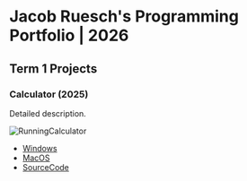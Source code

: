 # Jacob Ruesch's Programming Portfolio | 2026

## Term 1 Projects

### Calculator (2025)

Detailed description.

![RunningCalculator]()

* [Windows]()
* [MacOS]()
* [SourceCode]()
